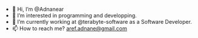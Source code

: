 - 👋 Hi, I’m @Adnanear
- 👀 I’m interested in programming and developping.
- 🌱 I’m currently working at @terabyte-software as a Software Developer.
- 📫 How to reach me? aref.adnane@gmail.com

<!---
Adnanear/Adnanear is a ✨ special ✨ repository because its `README.md` (this file) appears on your GitHub profile.
You can click the Preview link to take a look at your changes.
--->
